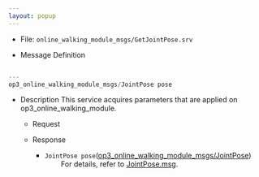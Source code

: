 ```yaml
---
layout: popup
---
```


- File: `online_walking_module_msgs/GetJointPose.srv`

- Message Definition
 ```c

 ---
 op3_online_walking_module_msgs/JointPose pose
 ```

- Description
This service acquires parameters that are applied on op3_online_walking_module.  

  - Request  

  - Response
    * `JointPose pose`([op3_online_walking_module_msgs/JointPose])    
&emsp;&emsp; For details, refer to [JointPose.msg].  


[op3_online_walking_module_msgs/JointPose]: /docs/en/popup/op3_JointPose.msg/
[JointPose.msg]: /docs/en/popup/op3_JointPose.msg/
